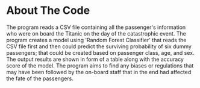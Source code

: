 # About The Code
The program reads a CSV file containing all the passenger's information who were on board the Titanic on the day of the catastrophic event. The program creates a model using 'Random Forest Classifier' that reads the CSV file first and then could predict the surviving probability of six dummy passengers; that could be created based on passenger class, age, and sex. The output results are shown in form of a table along with the accuracy score of the model. The program aims to find any biases or regulations that may have been followed by the on-board staff that in the end had affected the fate of the passengers.

 
